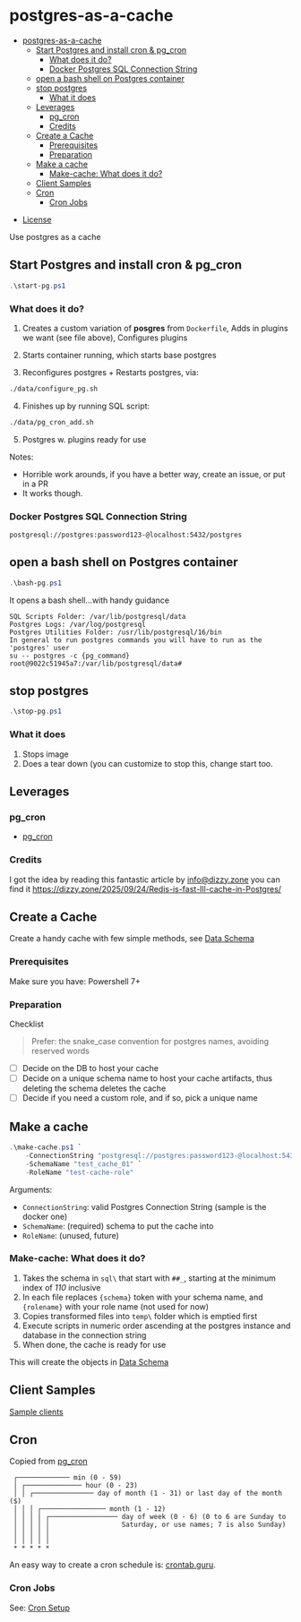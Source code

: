 # postgres-as-a-cache

- [postgres-as-a-cache](#postgres-as-a-cache)
  - [Start Postgres and install cron \& pg\_cron](#start-postgres-and-install-cron--pg_cron)
    - [What does it do?](#what-does-it-do)
    - [Docker Postgres SQL Connection String](#docker-postgres-sql-connection-string)
  - [open a bash shell on Postgres container](#open-a-bash-shell-on-postgres-container)
  - [stop postgres](#stop-postgres)
    - [What it does](#what-it-does)
  - [Leverages](#leverages)
    - [pg\_cron](#pg_cron)
    - [Credits](#credits)
  - [Create a Cache](#create-a-cache)
    - [Prerequisites](#prerequisites)
    - [Preparation](#preparation)
  - [Make a cache](#make-a-cache)
    - [Make-cache: What does it do?](#make-cache-what-does-it-do)
  - [Client Samples](#client-samples)
  - [Cron](#cron)
    - [Cron Jobs](#cron-jobs)

* [License](./LICENSE)

Use postgres as a cache

## Start Postgres and install cron & pg_cron

```powershell
.\start-pg.ps1
```

### What does it do?

1. Creates a custom variation of **posgres** from `Dockerfile`, Adds in plugins we want (see file above), Configures plugins 

2. Starts container running, which starts base postgres

3. Reconfigures postgres + Restarts postgres, via:

```bash
./data/configure_pg.sh
```

4. Finishes up by running SQL script:

```bash
./data/pg_cron_add.sh
```

5. Postgres w. plugins ready for use


Notes:
* Horrible work arounds, if you have a better way, create an issue, or put in a PR
* It works though.

### Docker Postgres SQL Connection String

```text
postgresql://postgres:password123-@localhost:5432/postgres
```

## open a bash shell on Postgres container

```powershell
.\bash-pg.ps1
```

It opens a bash shell...with handy guidance

```text
SQL Scripts Folder: /var/lib/postgresql/data
Postgres Logs: /var/log/postgresql
Postgres Utilities Folder: /usr/lib/postgresql/16/bin
In general to run postgres commands you will have to run as the 'postgres' user
su -- postgres -c {pg_command}
root@9022c51945a7:/var/lib/postgresql/data# 
```

## stop postgres

```powershell
.\stop-pg.ps1
```

### What it does

1. Stops image
2. Does a tear down (you can customize to stop this, change start too.

## Leverages

### pg_cron

- [pg_cron](https://github.com/citusdata/pg_cron)

### Credits

I got the idea by reading this fantastic article by info@dizzy.zone you can find it https://dizzy.zone/2025/09/24/Redis-is-fast-Ill-cache-in-Postgres/

## Create a Cache

Create a handy cache with few simple methods, see [Data Schema](./data/README.md) 

### Prerequisites

Make sure you have: Powershell 7+

### Preparation

Checklist

> Prefer: the snake_case convention for postgres names, avoiding reserved words

- [ ] Decide on the DB to host your cache
- [ ] Decide on a unique schema name to host your cache artifacts, thus deleting the schema deletes the cache
- [ ] Decide if you need a custom role, and if so, pick a unique name

## Make a cache

```powershell
.\make-cache.ps1 `
    -ConnectionString "postgresql://postgres:password123-@localhost:5432/postgres" `
    -SchemaName "test_cache_01" `
    -RoleName "test-cache-role"
```

Arguments:
- `ConnectionString`: valid Postgres Connection String (sample is the docker one)
- `SchemaName`: (required) schema to put the cache into
- `RoleName`: (unused, future)

### Make-cache: What does it do?

1. Takes the schema in `sql\` that start with `##_`, starting at the minimum index of *110* inclusive
2. In each file replaces `{schema}` token with your schema name, and `{rolename}` with your role name (not used for now)
3. Copies transformed files into `temp\` folder which is emptied first
4. Execute scripts in numeric order ascending at the postgres instance and database in the connection string
5. When done, the cache is ready for use

This will create the objects in [Data Schema](./data/README.md) 

## Client Samples

[Sample clients](./samples/README.md)


## Cron

Copied from [pg_cron](https://github.com/citusdata/pg_cron/blob/main/README.md?plain=1)

```
 ┌───────────── min (0 - 59)
 │ ┌────────────── hour (0 - 23)
 │ │ ┌─────────────── day of month (1 - 31) or last day of the month ($)
 │ │ │ ┌──────────────── month (1 - 12)
 │ │ │ │ ┌───────────────── day of week (0 - 6) (0 to 6 are Sunday to
 │ │ │ │ │                  Saturday, or use names; 7 is also Sunday)
 │ │ │ │ │
 │ │ │ │ │
 * * * * *
```

An easy way to create a cron schedule is: [crontab.guru](http://crontab.guru/).

### Cron Jobs

See: [Cron Setup](./data/sql/800_Cron_Setup.sql)
